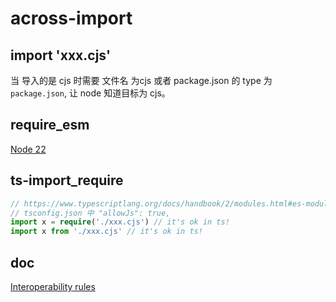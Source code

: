 # across-import

## import 'xxx.cjs'

当 导入的是 cjs 时需要 文件名 为cjs 或者 package.json 的 type 为 `package.json`, 让 node 知道目标为 cjs。

## require_esm

[Node 22](https://nodejs.org/en/blog/announcements/v22-release-announce#support-requireing-synchronous-esm-graphs)

## ts-import_require

``` ts
// https://www.typescriptlang.org/docs/handbook/2/modules.html#es-module-syntax-with-commonjs-behavior
// tsconfig.json 中 "allowJs": true,
import x = require('./xxx.cjs') // it's ok in ts!
import x from './xxx.cjs' // it's ok in ts!
```

## doc

[Interoperability rules](https://www.typescriptlang.org/docs/handbook/modules/reference.html#interoperability-rules)
